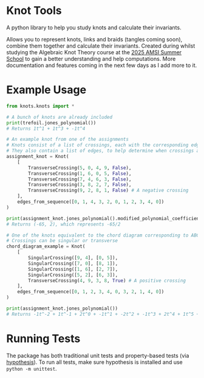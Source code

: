 # Knot Tools

A python library to help you study knots and calculate their invariants.

Allows you to represent knots, links and braids (tangles coming soon), combine them together and calculate their invariants. Created during whilst studying the Algebraic Knot Theory course at the [2025 AMSI Summer School](https://ss.amsi.org.au/) to gain a better understanding and help computations. More documentation and features coming in the next few days as I add more to it.

# Example Usage

```python
from knots.knots import *

# A bunch of knots are already included
print(trefoil.jones_polynomial())
# Returns 1t^1 + 1t^3 + -1t^4

# An example knot from one of the assignments
# Knots consist of a list of crossings, each with the corresponding edges attached, and whether they are positive or negative. 
# They also contain a list of edges, to help determine when crossings are connected.
assignment_knot = Knot(
    [
        TransverseCrossing(5, 0, 4, 9, False),
        TransverseCrossing(1, 6, 0, 5, False),
        TransverseCrossing(7, 4, 6, 3, False),
        TransverseCrossing(3, 8, 2, 7, False),
        TransverseCrossing(9, 2, 8, 1, False) # A negative crossing
    ],
    edges_from_sequence([0, 1, 4, 3, 2, 0, 1, 2, 3, 4, 0])
)

print(assignment_knot.jones_polynomial().modified_polynomial_coefficient(4))
# Returns (-65, 2), which represents -65/2

# One of the knots equivalent to the chord diagram corresponding to ABCDCBAD
# Crossings can be singular or transverse
chord_diagram_example = Knot(
    [
        SingularCrossing([9, 4], [0, 5]),
        SingularCrossing([7, 0], [8, 1]),
        SingularCrossing([1, 6], [2, 7]),
        SingularCrossing([5, 2], [6, 3]),
        TransverseCrossing(4, 9, 3, 8, True) # A positive crossing
    ],
    edges_from_sequence([0, 1, 2, 3, 4, 0, 3, 2, 1, 4, 0])
)

print(assignment_knot.jones_polynomial())
# Returns -1t^-2 + 1t^-1 + 2t^0 + -1t^1 + -2t^2 + -1t^3 + 2t^4 + 1t^5 + -1t^6

```

# Running Tests

The package has both traditional unit tests and property-based tests (via [hypothesis](https://hypothesis.readthedocs.io/en/latest/index.html)). To run all tests, make sure hypothesis is installed and  use `python -m unittest`.

